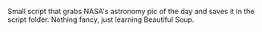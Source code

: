 Small script that grabs NASA's astronomy pic of the day and saves it in the script folder. Nothing fancy, just learning Beautiful Soup. 